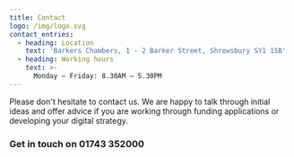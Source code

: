 ```yaml
---
title: Contact
logo: /img/logo.svg
contact_entries:
  - heading: Location
    text: 'Barkers Chambers, 1 - 2 Barker Street, Shrewsbury SY1 1SB'
  - heading: Working hours
    text: >-
      Monday – Friday: 8.30AM – 5.30PM
---
```

Please don't hesitate to contact us. We are happy to talk through initial ideas and offer advice if you are working through funding applications or developing your digital strategy.

<h3 class="f3 b lh-title mb2">Get in touch on 01743 352000</h3>

